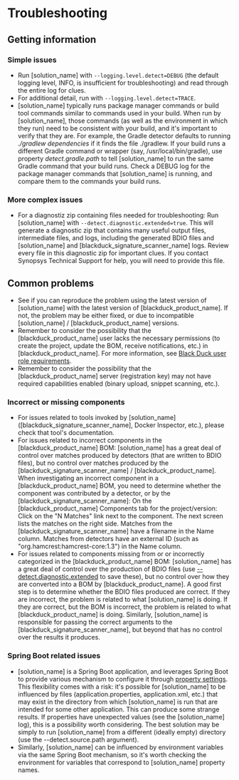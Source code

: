 # Troubleshooting

## Getting information

### Simple issues

- Run [solution_name] with `--logging.level.detect=DEBUG` (the default logging level, INFO, is insufficient for troubleshooting) and read through the entire log for clues.
- For additional detail, run with `--logging.level.detect=TRACE`.
- [solution_name] typically runs package manager commands or build tool commands similar to commands used in your build.
When run by [solution_name], those commands (as well as the environment
in which they run) need to be consistent with your build, and it's important to verify that they are.
For example, the Gradle detector defaults to running
*./gradlew dependencies* if it finds the file ./gradlew. If your build runs a different Gradle command or wrapper
(say, /usr/local/bin/gradle), use property
*detect.gradle.path* to tell [solution_name] to run the same Gradle command that your build runs.
Check a DEBUG log for the package manager commands that [solution_name] is running, and compare
them to the commands your build runs.

### More complex issues

- For a diagnostiz zip containing files needed for troubleshooting: Run [solution_name] with `--detect.diagnostic.extended=true`. This will generate a diagnostic zip that contains many useful output files, intermediate files, and logs, including the generated BDIO files and [solution_name] and [blackduck_signature_scanner_name] logs. Review every file in this diagnostic zip for important clues. If you contact Synopsys Technical Support for help, you will need to provide this file.

## Common problems

- See if you can reproduce the problem using the latest version of [solution_name] with the latest version of [blackduck_product_name]. If not, the problem may be either fixed, or due to incompatible [solution_name] / [blackduck_product_name] versions.
- Remember to consider the possibility that the [blackduck_product_name] user lacks the necessary permissions (to create the project, update the BOM, receive notifications, etc.) in [blackduck_product_name]. For more information, see [Black Duck user role requirements](../gettingstarted/usersandroles.md).
- Remember to consider the possibility that the [blackduck_product_name] server (registration key) may not have required capabilities enabled (binary upload, snippet scanning, etc.).

### Incorrect or missing components

- For issues related to tools invoked by [solution_name] ([blackduck_signature_scanner_name], Docker Inspector, etc.), please check that tool's documentation.
- For issues related to incorrect components in the [blackduck_product_name] BOM: [solution_name] has a great deal of control over matches produced by detectors (that are written to BDIO files), but no control over matches produced by the [blackduck_signature_scanner_name] / [blackduck_product_name]. When investigating an incorrect component in a [blackduck_product_name] BOM, you need to determine whether the component was contributed by a detector, or by the [blackduck_signature_scanner_name]: On the [blackduck_product_name] Components tab for the project/version: Click on the "N Matches" link next to the component. The next screen lists the matches on the right side. Matches from the [blackduck_signature_scanner_name] have a filename in the Name column. Matches from detectors have an external ID (such as "org.hamcrest:hamcrest-core:1.3") in the Name column.
- For issues related to components missing from or or incorrectly categorized in the [blackduck_product_name] BOM: [solution_name] has a great deal of control over the production of BDIO files (use [--detect.diagnostic.extended](../properties/configuration/debug.md#diagnostic-mode-extended) to save these), but no control over how they are converted into a BOM by [blackduck_product_name]. A good first step is to determine whether the BDIO files produced are correct. If they are incorrect, the problem is related to what [solution_name] is doing. If they are correct, but the BOM is incorrect, the problem is related to what [blackduck_product_name] is doing. Similarly, [solution_name] is responsible for passing the correct arguments to the [blackduck_signature_scanner_name], but beyond that has no control over the results it produces.

### Spring Boot related issues

- [solution_name] is a Spring Boot application, and leverages Spring Boot to provide various mechanism to configure it through [property settings](https://docs.spring.io/spring-boot/docs/current/reference/html/boot-features-external-config.html). This flexibility comes with a risk: it's possible for [solution_name] to be influenced by files (application.properties, application.xml, etc.) that may exist in the directory from which [solution_name] is run that are intended for some other application. This can produce some strange results. If properties have unexpected values (see the [solution_name] log), this is a possibility worth considering. The best solution may be simply to run [solution_name] from a different (ideally empty) directory (use the --detect.source.path argument).
- Similarly, [solution_name] can be influenced by environment variables via the same Spring Boot mechanism, so it's worth checking the environment for variables that correspond to [solution_name] property names.

